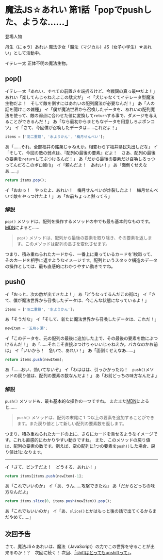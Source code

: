 # 魔法JS☆あれい 第1話「popでpushした、ような……」


登場人物

丹生（にゅう）あれい
魔法少女「魔法（マジカル）JS（女子小学生）☆あれい」として活動中。

イテレー太
正体不明の魔法生物。

## pop()

イテレー太「あれい、すべての前置きを端折るけど、今戦闘の真っ最中だよ！」
あれい「楽してんじゃねえよこの駄犬が」
イ「犬じゃなくてイテレータ型魔法生物だよ！　そして敵を倒すにはあれいの配列魔法が必要なんだ！」
あ「人の話を聞けこの雑種」
イ「僕が魔法世界から召喚したデータを、あれいの配列魔法を使って、敵の弱点に合わせた値に変換して`return`する事で、ダメージを与えることができるんだ！」
あ「なら最初からまともなデータを用意しろよポンコツ」
イ「さて、今回僕が召喚したデータは……これだよ！」

```js
items = ['羽二重餅', '水ようかん', '梅月せんべい'];
```

あ「……それ、全部福井の銘菓じゃねえか。相変わらず福井県民丸出しだな」
イ「そして、今回の敵の弱点は、『配列の最後の要素』だよ！　さあ、配列の最後の要素を`return`してぶつけるんだ！」
あ「だから最後の要素だけ召喚しろっつってんだろこのボロ雑巾」
イ「頼んだよ！　あれい！」
あ「面倒くせえなあ……」

```js
return items.pop();
```

イ「おおっ！　やったよ、あれい！　梅月せんべいが炸裂したよ！　梅月せんべいで敵をやっつけたよ！」
あ「お前ちょっと黙ってろ」

### 解説

`pop()` メソッドは、配列を操作するメソッドの中でも最も基本的なものです。
[MDN](https://developer.mozilla.org/ja/docs/Web/JavaScript/Reference/Global_Objects/Array/pop)によると……

> `pop()` メソッドは、配列から最後の要素を取り除き、その要素を返します。このメソッドは配列の長さを変化させます。

つまり、積み重ねられたカードから、一番上に乗っているカードを1枚取って、そのカードを相手に返すようなイメージです。配列というスタック構造のデータの操作としては、最も直感的にわかりやすい動きですね。

## push()

イ「おっと、次の敵が出てきたよ！」
あ「どうなってるんだこの街は」
イ「さて、僕が魔法世界から召喚したデータは、今こんな状態になっているよ！」

```js
items = ['羽二重餅', '水ようかん'];
```

あ「そうだな」
イ「そして、新たに魔法世界から召喚したデータは、これだ！」

```js
newItem = '五月ヶ瀬';
```

イ「このデータを、元の配列の最後に追加した上で、その最後の要素を敵にぶつけるんだ！」
あ「……それこそ直接ぶつけりゃいいじゃねえか。バカなのかお前は」
イ「いいから！　急いで、あれい！」
あ「面倒くせえなあ……」

```js
return items.push(newItem);
```

あ「……おい、効いてないぞ」
イ「わははは、引っかかったね！　`push()`メソッドの戻り値は、配列の要素の数なんだよ！」
あ「お前どっちの味方なんだよ」

### 解説

`push()` メソッドも、最も基本的な操作の一つですね。
またまた[MDN](https://developer.mozilla.org/ja/docs/Web/JavaScript/Reference/Global_Objects/Array/push)によると……

> `push()` メソッドは、配列の末尾に 1 つ以上の要素を追加することができます。また戻り値として新しい配列の要素数を返します。

つまり、積み重ねられたカードの上に、さらにカードを乗せるようなイメージです。これも直感的にわかりやすい動きですね。
また、このメソッドの戻り値は、配列の要素の数です。例えば、空の配列に1つの要素を`push()`した場合、戻り値は1になります。

----
イ「さて、ピンチだよ！　どうする、あれい！」

```js
return items[items.push(newItem)-1];
```

あ「これでいいのか」
イ「あ、うん……攻撃できたね」
あ「だからどっちの味方なんだよ」

```js
return items.slice(0, items.push(newItem)).pop();
```

あ「これでもいいのか」
イ「あ、`slice()`とかはもっと後の話で出てくるからまだやめて……」

## 次回予告

さて、魔法JS☆あれいは、魔法（JavaScript）の力でこの世界を守ることが出来るのか！？　次回に続く！
次回、[「shiftはとってもunshiftって」](https://qiita.com/8amjp/items/3fc1b2defd28ba1c2df3)。
<!--stackedit_data:
eyJoaXN0b3J5IjpbMzM0NDQxMzI4LDM4MzEyMzgxOCwzMDI5MD
UwNjAsNDgyODYzNzE3LDEyMzc3Njk1MDQsLTE0MDY3MTE2MCwt
NTUwNjc2NzE5LDIxMzUzNDQyOTIsLTE3NTk4MTY2MDMsMTk3NT
g4OTAyOCwtMTYwNTk1NzY1NiwtNTEyNjAyMjgzLC0xMTE1MzQ1
MjI3LC0zMTI2NTQxNzIsLTIwNDg5MDU1NiwtMTk3Mjg4ODU1MS
wyODUyMDAzNTksLTQ5NDQ5Nzk3NiwtNzI4MDY1MTEyLC04Mjcx
MDA1MTJdfQ==
-->